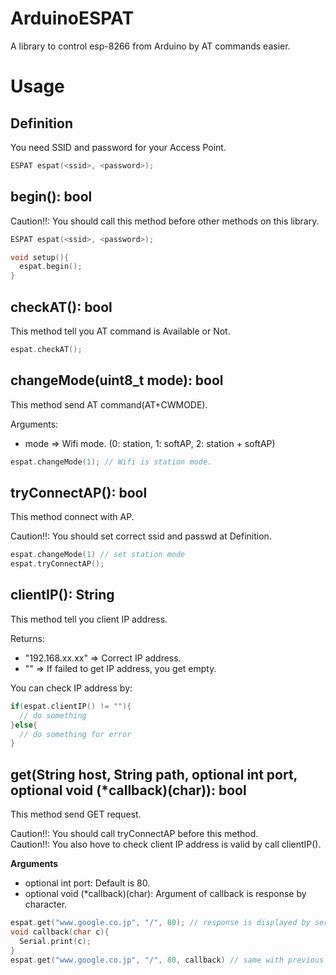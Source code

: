# ArduinoESPAT
A library to control esp-8266 from Arduino by AT commands easier.

# Usage
## Definition
You need SSID and password for your Access Point.
```c
ESPAT espat(<ssid>, <password>);
```

## begin(): bool
Caution!!: You should call this method before other methods on this library.    
```c
ESPAT espat(<ssid>, <password>);  

void setup(){
  espat.begin();
}
```
## checkAT(): bool
This method tell you AT command is Available or Not.

```c
espat.checkAT();
```

## changeMode(uint8_t mode): bool
This method send AT command(AT+CWMODE).  

Arguments:  
* mode => Wifi mode. (0: station, 1: softAP, 2: station + softAP)

```c
espat.changeMode(1); // Wifi is station mode.
```

## tryConnectAP(): bool
This method connect with AP.  

Caution!!: You should set correct ssid and passwd at Definition.  
```c
espat.changeMode(1) // set station mode
espat.tryConnectAP();
```

## clientIP(): String
This method tell you client IP address.

Returns:  
* "192.168.xx.xx" => Correct IP address.
* "" => If failed to get IP address, you get empty.    


You can check IP address by:
```c
if(espat.clientIP() != ""){
  // do something
}else{
  // do something for error
}
```

## get(String host, String path, optional int port, optional void (\*callback)(char)): bool
This method send GET request.

Caution!!: You should call tryConnectAP before this method.  
Caution!!: You also hove to check client IP address is valid by call clientIP().  

**Arguments**

* optional int port: Default is 80.
* optional void (\*callback)(char): Argument of callback is response by character.

```c
espat.get("www.google.co.jp", "/", 80); // response is displayed by serial monitor.  
void callback(char c){
  Serial.print(c);
}
espat.get("www.google.co.jp", "/", 80, callback) // same with previous call.
```

